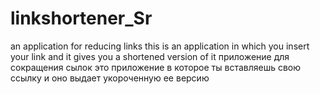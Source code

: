 # linkshortener_Sr
an application for reducing links this is an application in which you insert your link and it gives you a shortened version of it
приложение для сокращения сылок это приложение в которое ты вставляешь свою ссылку и оно выдает укороченную ее версию 

